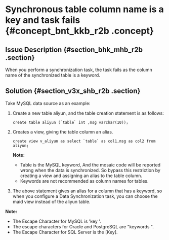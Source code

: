 # Synchronous table column name is a key and task fails {#concept_bnt_kkb_r2b .concept}

## Issue Description {#section_bhk_mhb_r2b .section}

When you perform a synchronization task, the task fails as the column name of the synchronized table is a keyword.

## Solution {#section_v3x_shb_r2b .section}

Take MySQL data source as an example:

1.  Create a new table aliyun, and the table creation statement is as follows:

    ```
    create table aliyun (`table` int ,msg varchar(10));
    ```

2.  Creates a view, giving the table column an alias.

    ```
    create view v_aliyun as select `table` as col1,msg as col2 from aliyun;
    ```

    **Note:** 

    -   Table is the MySQL keyword, And the mosaic code will be reported wrong when the data is synchronized. So bypass this restriction by creating a view and assigning an alias to the table column.
    -   Keywords are not recommended as column names for tables.
3.  The above statement gives an alias for a column that has a keyword, so when you configure a Data Synchronization task, you can choose the maid view instead of the aliyun table.

**Note:** 

-   The Escape Character for MySQL is 'key '.
-   The escape characters for Oracle and PostgreSQL are "keywords ".
-   The Escape Character for SQL Server is the \[Key\].

